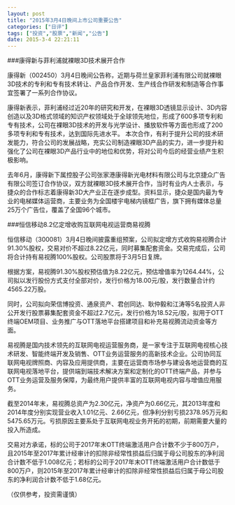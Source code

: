 ```yaml
---
layout: post
title: "2015年3月4日晚间上市公司重要公告"
categories: ["日评"]
tags: ["投资","股票","新闻","公告"]
date: 2015-3-4 22:21:11
---
```

###康得新与菲利浦就裸眼3D技术展开合作

康得新（002450）3月4日晚间公告称，近期与荷兰皇家菲利浦有限公司就裸眼3D技术的专利和专有技术转让、产品合作开发、生产线合作研发和制造等合作事宜签署了一系列合作协议。

康得新表示，菲利浦经过近20年的研究和开发，在裸眼3D透镜显示设计、3D内容创造以及3D格式领域的知识产权领域处于全球领先地位，形成了600多项专利和专有技术，公司在裸眼3D技术的开发与光学设计、播放软件等方面也形成了200多项专利和专有技术，达到国际先进水平。
本次合作，有利于提升公司的技术研发能力，符合公司的发展战略，充实公司制造裸眼3D产品的实力，进一步提升和强化了公司在裸眼3D产品行业中的地位和优势，将对公司今后的经营业绩产生积极影响。

去年6月，康得新下属控股子公司张家港康得新光电材料有限公司与北京捷众广告有限公司签订合作协议，双方就裸眼3D技术展开合作，当时有业内人士表示，与捷众的合作标志着康得新3D大产业正在逐步成型。资料显示，捷众是国内最为专业的电梯媒体运营商，主要业务为全国楼宇电梯内镜框广告，旗下拥有媒体总量25万个广告位，覆盖了全国96个城市。

###恒信移动8.2亿定增收购互联网电视运营商易视腾

恒信移动（300081）3月4日晚间披露重组预案，公司拟定增方式收购易视腾合计91.30%股权，交易对价不超过8.22亿元，同时募集配套资金。交易完成后，公司将合计持有易视腾100%股权。公司股票将于3月5日复牌。

根据方案，易视腾91.30%股权预估值为8.22亿元，预估增值率为1264.44%，公司拟以发行股份方式支付全部对价，发行价格为18.00元/股，发行数量合计约4565.22万股。

同时，公司拟向荣信博投资、通泉资产、君创同达、耿仲毅和江涛等5名投资人非公开发行股票募集配套资金不超过2.7亿元，发行价格为18.52元/股，拟用于OTT终端OEM项目、业务推广与OTT落地平台搭建项目和补充易视腾流动资金等方面。

易视腾是国内技术领先的互联网电视运营服务商，是一家专注于互联网电视核心技术研发、智能终端开发及销售、OTT业务运营服务的高新技术企业。公司协同互联网电视牌照商、内容及应用提供商，主要在运营商市场参与建设各地运营商的互联网电视落地平台，提供端到端技术解决方案和定制化的OTT终端产品，并参与OTT业务运营及服务保障，为最终用户提供丰富的互联网电视内容与增值应用服务。

截至2014年末，易视腾总资产为2.30亿元，净资产为0.66亿元，其2013年度和2014年度分别实现营业收入1.01亿元、2.66亿元，但净利分别亏损2378.95万元和5475.65万元。亏损原因主要系处于互联网电视业务开拓的初期，前期需要大量的投入所造成。

交易对方承诺，标的公司于2017年末OTT终端激活用户合计数不少于800万户，且2015年至2017年累计经审计的扣除非经常性损益后归属于母公司股东的净利润合计数不低于1.008亿元；若标的公司于2017年末OTT终端激活用户合计数低于800万户，则2015年至2017年累计经审计的扣除非经常性损益后归属于母公司股东的净利润合计数不低于1.68亿元。

（仅供参考，投资需谨慎）
